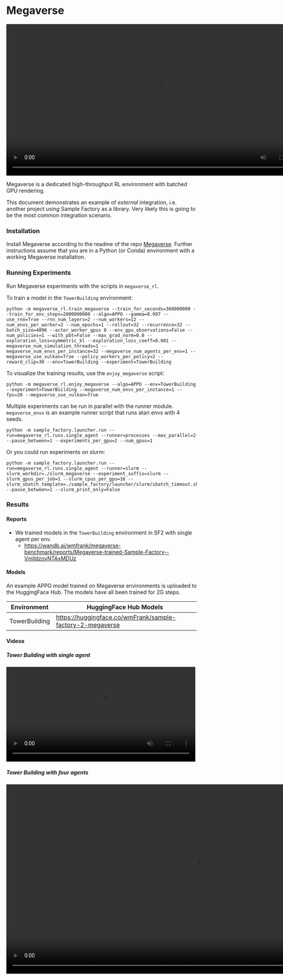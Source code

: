 # Megaverse

<video width="800" controls autoplay><source src="https://huggingface.co/datasets/edbeeching/sample_factory_videos/resolve/main/megaverse_grid_4.mp4" type="video/mp4"></video>

Megaverse is a dedicated high-throughput RL environment with batched GPU rendering.

This document demonstrates an example of _external_ integration, i.e. another project _using_ Sample Factory as a library.
Very likely this is going to be the most common integration scenario.

### Installation

Install Megaverse according to the readme of the repo [Megaverse](https://github.com/alex-petrenko/megaverse).
Further instructions assume that you are in a Python (or Conda) environment with a working Megaverse installation.

### Running Experiments

Run Megaverse experiments with the scripts in `megaverse_rl`.

To train a model in the `TowerBuilding` environment:

```
python -m megaverse_rl.train_megaverse --train_for_seconds=360000000 --train_for_env_steps=2000000000 --algo=APPO --gamma=0.997 --use_rnn=True --rnn_num_layers=2 --num_workers=12 --num_envs_per_worker=2 --num_epochs=1 --rollout=32 --recurrence=32 --batch_size=4096 --actor_worker_gpus 0 --env_gpu_observations=False --num_policies=1 --with_pbt=False --max_grad_norm=0.0 --exploration_loss=symmetric_kl --exploration_loss_coeff=0.001 --megaverse_num_simulation_threads=1 --megaverse_num_envs_per_instance=32 --megaverse_num_agents_per_env=1 --megaverse_use_vulkan=True --policy_workers_per_policy=2 --reward_clip=30 --env=TowerBuilding --experiment=TowerBuilding
```

To visualize the training results, use the `enjoy_megaverse` script:

```
python -m megaverse_rl.enjoy_megaverse --algo=APPO --env=TowerBuilding --experiment=TowerBuilding --megaverse_num_envs_per_instance=1 --fps=20 --megaverse_use_vulkan=True
```

Multiple experiments can be run in parallel with the runner module. `megaverse_envs` is an example runner script that runs atari envs with 4 seeds. 

```
python -m sample_factory.launcher.run --run=megaverse_rl.runs.single_agent --runner=processes --max_parallel=2  --pause_between=1 --experiments_per_gpu=2 --num_gpus=1
```

Or you could run experiments on slurm:

```
python -m sample_factory.launcher.run --run=megaverse_rl.runs.single_agent --runner=slurm --slurm_workdir=./slurm_megaverse --experiment_suffix=slurm --slurm_gpus_per_job=1 --slurm_cpus_per_gpu=16 --slurm_sbatch_template=./sample_factory/launcher/slurm/sbatch_timeout.sh --pause_between=1 --slurm_print_only=False
```


### Results

#### Reports
- We trained models in the `TowerBuilding` environment in SF2 with single agent per env.
    - https://wandb.ai/wmfrank/megaverse-benchmark/reports/Megaverse-trained-Sample-Factory--VmlldzoyNTAxMDUz


#### Models

An example APPO model trained on Megaverse environments is uploaded to the HuggingFace Hub. The models have all been trained for 2G steps.

| Environment   | HuggingFace Hub Models                                    |
| ------------- | --------------------------------------------------------- |
| TowerBuilding | https://huggingface.co/wmFrank/sample-factory-2-megaverse |


#### Videos

##### Tower Building with single agent

<video width="500" controls><source src="https://user-images.githubusercontent.com/30235642/195955230-6fd36729-7356-41ca-87ce-bd231b01e8d4.mp4" type="video/mp4"></video>

##### Tower Building with four agents

<video width="1000" controls><source src="https://user-images.githubusercontent.com/30235642/195955237-062e7c1c-1d0b-4ec7-8a0c-904f98f29c7b.mp4" type="video/mp4"></video>
